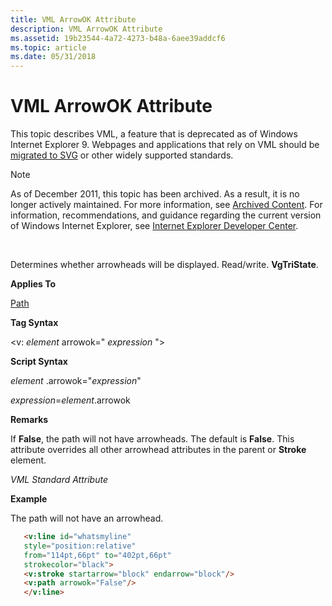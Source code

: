 ```yaml
---
title: VML ArrowOK Attribute
description: VML ArrowOK Attribute
ms.assetid: 19b23544-4a72-4273-b48a-6aee39addcf6
ms.topic: article
ms.date: 05/31/2018
---
```


# VML ArrowOK Attribute

This topic describes VML, a feature that is deprecated as of Windows Internet Explorer 9. Webpages and applications that rely on VML should be [migrated to SVG](https://go.microsoft.com/fwlink/p/?LinkID=236964) or other widely supported standards.

> [!Note]  
> As of December 2011, this topic has been archived. As a result, it is no longer actively maintained. For more information, see [Archived Content](https://docs.microsoft.com/previous-versions/windows/internet-explorer/ie-developer/). For information, recommendations, and guidance regarding the current version of Windows Internet Explorer, see [Internet Explorer Developer Center](https://go.microsoft.com/fwlink/p/?linkid=204313).

 

Determines whether arrowheads will be displayed. Read/write. **VgTriState**.

**Applies To**

[Path](msdn-online-vml-path-element.md)

**Tag Syntax**

<v: *element* arrowok=" *expression* ">

**Script Syntax**

*element* .arrowok="*expression*"

*expression*=*element*.arrowok

**Remarks**

If **False**, the path will not have arrowheads. The default is **False**. This attribute overrides all other arrowhead attributes in the parent or **Stroke** element.

*VML Standard Attribute*

**Example**

The path will not have an arrowhead.


```HTML
   <v:line id="whatsmyline"
   style="position:relative"
   from="114pt,66pt" to="402pt,66pt"
   strokecolor="black">
   <v:stroke startarrow="block" endarrow="block"/>
   <v:path arrowok="False"/>
   </v:line>
```



 

 




